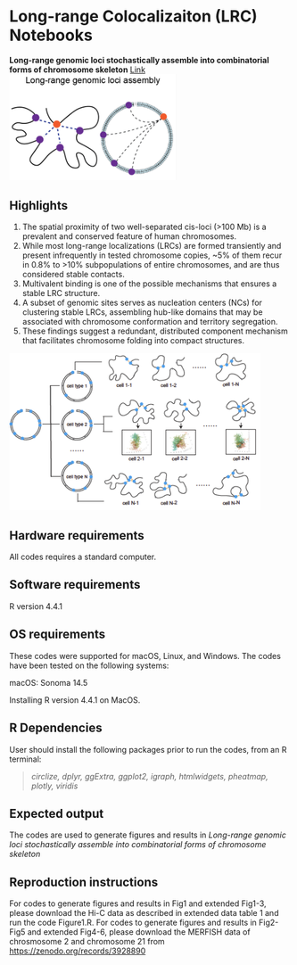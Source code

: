 # Long-range Colocalizaiton (LRC) Notebooks
**Long-range genomic loci stochastically assemble into combinatorial forms of chromosome skeleton** 
[Link ](https://doi.org/10.1101/2025.02.10.637328)
<img src="image.png" width="300" alt="">

## Highlights
1. The spatial proximity of two well-separated cis-loci (>100 Mb) is a prevalent and conserved feature of human chromosomes.
2. While most long-range localizations (LRCs) are formed transiently and present infrequently in tested chromosome copies, ~5% of them recur in 0.8% to >10% subpopulations of entire chromosomes, and are thus considered stable contacts.
3. Multivalent binding is one of the possible mechanisms that ensures a stable LRC structure.
4. A subset of genomic sites serves as nucleation centers (NCs) for clustering stable LRCs, assembling hub-like domains that may be associated with chromosome conformation and territory segregation.
5. These findings suggest a redundant, distributed component mechanism that facilitates chromosome folding into compact structures.
<img src="image2.png" width="450" alt="">

## Hardware requirements
All codes requires a standard computer.

## Software requirements
R version 4.4.1

## OS requirements
These codes were supported for macOS, Linux, and Windows. The codes have been tested on the following systems:

macOS: Sonoma 14.5

Installing R version 4.4.1 on MacOS.

## R Dependencies
User should install the following packages prior to run the codes, from an R terminal:
> *circlize, dplyr, ggExtra, ggplot2, igraph, htmlwidgets, pheatmap, plotly, viridis*

## Expected output
The codes are used to generate figures and results in 
*Long-range genomic loci stochastically assemble into combinatorial forms of chromosome skeleton*

## Reproduction instructions
For codes to generate figures and results in Fig1 and extended Fig1-3, please download the Hi-C data as described in extended data table 1 and run the code Figure1.R.
For codes to generate figures and results in Fig2-Fig5 and extended Fig4-6, please download the MERFISH data of chrosmosome 2 and chromosome 21 from https://zenodo.org/records/3928890
